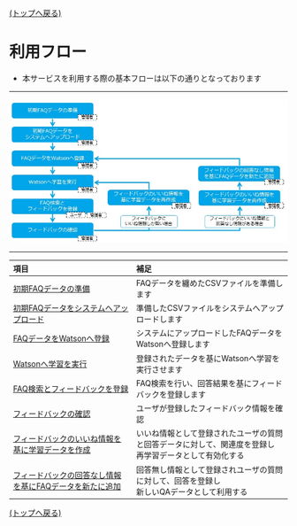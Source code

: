 [(トップへ戻る)](../)
# 利用フロー
- 本サービスを利用する際の基本フローは以下の通りとなっております

------------------------------------

![1](../img/flow/flow_01.jpg)

------------------------------------

|項目|補足|
|:----|:----|
|[初期FAQデータの準備](../advance/data.md)|FAQデータを纏めたCSVファイルを準備します|
|[初期FAQデータをシステムへアップロード](../maintenance/initial.md)|準備したCSVファイルをシステムへアップロードします|
|[FAQデータをWatsonへ登録](../maintenance/faqRegist.md)|システムにアップロードしたFAQデータをWatsonへ登録します|
|[Watsonへ学習を実行](../maintenance/faqLearning.md)|登録されたデータを基にWatsonへ学習を実行させます|
|[FAQ検索とフィードバックを登録](../basic/faq.md)|FAQ検索を行い、回答結果を基にフィードバックを登録します|
|[フィードバックの確認](../maintenance/feedback.md#確認)|ユーザが登録したフィードバック情報を確認|
|[フィードバックのいいね情報を基に学習データを作成](../maintenance/feedback.md#データ有効化と質問文の編集--いいね情報-)|いいね情報として登録されたユーザの質問と回答データに対して、関連度を登録し<br>再学習データとして有効化する|
|[フィードバックの回答なし情報を基にFAQデータを新たに追加](../maintenance/feedback.md#回答無しデータを基に新規faqデータを追加する--回答無し情報-)|回答無し情報として登録されユーザの質問に対して、回答を登録し<br>新しいQAデータとして利用する|

[(トップへ戻る)](../)